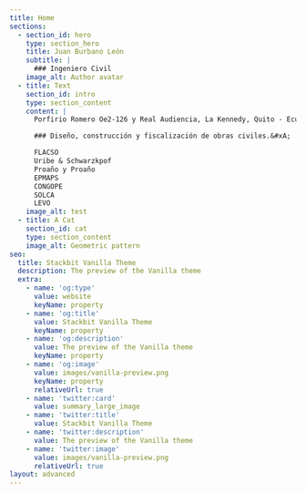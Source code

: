 ```yaml
---
title: Home
sections:
  - section_id: hero
    type: section_hero
    title: Juan Burbano León
    subtitle: |
      ### Ingeniero Civil
    image_alt: Author avatar
  - title: Text
    section_id: intro
    type: section_content
    content: |
      Porfirio Romero Oe2-126 y Real Audiencia, La Kennedy, Quito - Ecuador

      ### Diseño, construcción y fiscalización de obras civiles.&#xA;

      FLACSO
      Uribe & Schwarzkpof
      Proaño y Proaño
      EPMAPS
      CONGOPE
      SOLCA
      LEVO
    image_alt: test
  - title: A Cat
    section_id: cat
    type: section_content
    image_alt: Geometric pattern
seo:
  title: Stackbit Vanilla Theme
  description: The preview of the Vanilla theme
  extra:
    - name: 'og:type'
      value: website
      keyName: property
    - name: 'og:title'
      value: Stackbit Vanilla Theme
      keyName: property
    - name: 'og:description'
      value: The preview of the Vanilla theme
      keyName: property
    - name: 'og:image'
      value: images/vanilla-preview.png
      keyName: property
      relativeUrl: true
    - name: 'twitter:card'
      value: summary_large_image
    - name: 'twitter:title'
      value: Stackbit Vanilla Theme
    - name: 'twitter:description'
      value: The preview of the Vanilla theme
    - name: 'twitter:image'
      value: images/vanilla-preview.png
      relativeUrl: true
layout: advanced
---
```

